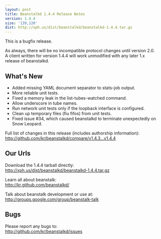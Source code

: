 ```yaml
---
layout: post
title: Beanstalkd 1.4.4 Release Notes
version: 1.4.4
size: '139,120'
dist: http://xph.us/dist/beanstalkd/beanstalkd-1.4.4.tar.gz
---
```


This is a bugfix release.

As always, there will be no incompatible protocol changes until version 2.0. A
client written for version 1.4.4 will work unmodified with any later 1.x
release of beanstalkd.

What's New
----------

 * Added missing YAML document separator to stats-job output.
 * More reliable unit tests.
 * Fixed a memory leak in the list-tubes-watched command.
 * Allow underscore in tube names.
 * Run network unit tests only if the loopback interface is configured.
 * Clean up temporary files (fiu fifos) from unit tests.
 * Fixed issue #34, which caused beanstalkd to terminate unexpectedly on Snow
  Leopard.

Full list of changes in this release (includes authorship information):  
<http://github.com/kr/beanstalkd/compare/v1.4.3...v1.4.4>

Our Urls
--------

Download the 1.4.4 tarball directly:  
<http://xph.us/dist/beanstalkd/beanstalkd-1.4.4.tar.gz>

Learn all about beanstalk:  
<http://kr.github.com/beanstalkd/>

Talk about beanstalk development or use at:  
<http://groups.google.com/group/beanstalk-talk>

Bugs
----

Please report any bugs to:  
<http://github.com/kr/beanstalkd/issues>
